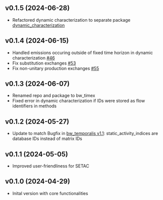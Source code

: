 ## v0.1.5 (2024-06-28)
* Refactored dynamic characterization to separate package [dynamic_characterization](https://github.com/TimoDiepers/dynamic_characterization)

## v0.1.4 (2024-06-15)
* Handled emissions occuring outside of fixed time horizon in dynamic characterization [#46](https://github.com/brightway-lca/bw_timex/issues/46)
* Fix substitution exchanges [#53](https://github.com/brightway-lca/bw_timex/issues/53)
* Fix non-unitary production exchanges [#55](https://github.com/brightway-lca/bw_timex/issues/55)

## v0.1.3 (2024-06-07)
* Renamed repo and package to bw_timex
* Fixed error in dynamic characterization if IDs were stored as flow identifiers in methods

## v0.1.2 (2024-05-27)
* Update to match Bugfix in [bw_temporalis v1.1](https://github.com/brightway-lca/bw_temporalis/commit/5ec8c850f325f6b5aa88cd2357bb56401304ddda): static_activity_indices are database IDs instead of matrix IDs

## v0.1.1 (2024-05-05)
* Improved user-friendliness for SETAC

## v0.1.0 (2024-04-29)
* Inital version with core functionalities

